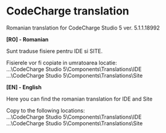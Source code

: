 # CodeCharge translation
 Romanian translation for CodeCharge Studio 5 ver. 5.1.1.18992</br>

<b>[RO] - Romanian</b></br>

Sunt traduse fisiere pentru IDE si SITE.</br>

Fisierele vor fi copiate in umratoarea locatie:</br>
...\CodeCharge Studio 5\Components\Translations\IDE</br>
...\CodeCharge Studio 5\Components\Translations\Site</br>

<b>[EN] - English</b></br>

Here you can find the romanian translation for IDE and Site</br>

Copy to the following locations:</br>
...\CodeCharge Studio 5\Components\Translations\IDE</br>
...\CodeCharge Studio 5\Components\Translations\Site</br>
